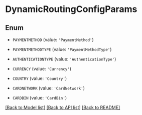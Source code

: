 # DynamicRoutingConfigParams


## Enum

* `PAYMENTMETHOD` (value: `'PaymentMethod'`)

* `PAYMENTMETHODTYPE` (value: `'PaymentMethodType'`)

* `AUTHENTICATIONTYPE` (value: `'AuthenticationType'`)

* `CURRENCY` (value: `'Currency'`)

* `COUNTRY` (value: `'Country'`)

* `CARDNETWORK` (value: `'CardNetwork'`)

* `CARDBIN` (value: `'CardBin'`)

[[Back to Model list]](../README.md#documentation-for-models) [[Back to API list]](../README.md#documentation-for-api-endpoints) [[Back to README]](../README.md)


